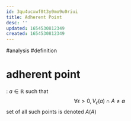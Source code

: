 ```yaml
---
id: 3qu4ucxwf0t3y0mo9u0riui
title: Adherent Point
desc: ''
updated: 1654530812349
created: 1654530812349
---
```

#analysis #definition
# adherent point
: $a \in \mathbb{R}$ such that
$$\forall \epsilon > 0, V_\epsilon (a) \cap A \neq \emptyset$$
set of all such points is denoted $A(A)$
